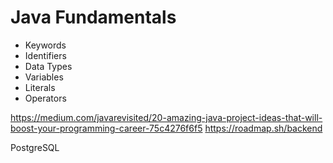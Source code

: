 # Java Fundamentals

- Keywords
- Identifiers
- Data Types 
- Variables 
- Literals 
- Operators


https://medium.com/javarevisited/20-amazing-java-project-ideas-that-will-boost-your-programming-career-75c4276f6f5
https://roadmap.sh/backend

PostgreSQL 
 
 
 
